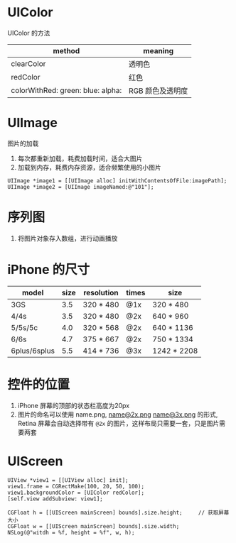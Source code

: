 # UIColor

UIColor 的方法

| method                            | meaning        |
| --------------------------------- | -------------- |
| clearColor                        | 透明色          |
| redColor                          | 红色            |
| colorWithRed: green: blue: alpha: | RGB 颜色及透明度 |

# UIImage

图片的加载

1. 每次都重新加载，耗费加载时间，适合大图片
2. 加载到内存，耗费内存资源，适合频繁使用的小图片

```
UIImage *image1 = [[UIImage alloc] initWithContentsOfFile:imagePath];
UIImage *image2 = [UIImage imageNamed:@"101"];
```

# 序列图

1. 将图片对象存入数组，进行动画播放

# iPhone 的尺寸

| model        | size | resolution | times | size        |
| ------------ | ---- | ---------- | ----- | ----------- |
| 3GS          | 3.5  | 320 * 480  | @1x   | 320 * 480   |
| 4/4s         | 3.5  | 320 * 480  | @2x   | 640 * 960   |
| 5/5s/5c      | 4.0  | 320 * 568  | @2x   | 640 * 1136  |
| 6/6s         | 4.7  | 375 * 667  | @2x   | 750 * 1334  |
| 6plus/6splus | 5.5  | 414 * 736  | @3x   | 1242 * 2208 |

# 控件的位置

1. iPhone 屏幕的顶部的状态栏高度为20px
4. 图片的命名可以使用 name.png, name@2x.png name@3x.png 的形式, Retina 屏幕会自动选择带有 `@2x` 的图片，这样布局只需要一套，只是图片需要两套

# UIScreen

```
UIView *view1 = [[UIView alloc] init];
view1.frame = CGRectMake(100, 20, 50, 100);
view1.backgroundColor = [UIColor redColor];
[self.view addSubview: view1];

CGFloat h = [[UIScreen mainScreen] bounds].size.height;		// 获取屏幕大小
CGFloat w = [[UIScreen mainScreen] bounds].size.width;
NSLog(@"witdh = %f, height = %f", w, h);
```
